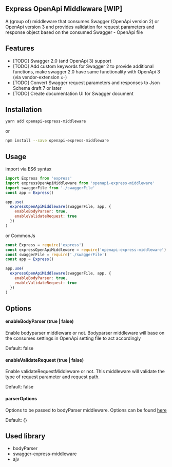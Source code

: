 ## Express OpenApi Middleware [WIP]

A (group of) middleware that consumes Swagger (OpenApi version 2) or OpenApi version 3 and provides validation for request parameters and response object based on the consumed Swagger - OpenApi file

## Features

- [TODO] Swagger 2.0 (and OpenApi 3) support
- [TODO] Add custom keywords for Swagger 2 to provide additional functions, make swagger 2.0 have same functionality with OpenApi 3 (via vendor-extension `x-`)
- [TODO] Convert Swagger request parameters and responses to Json Schema draft 7 or later
- [TODO] Create documentation UI for Swagger document

## Installation

```bash
yarn add openapi-express-middleware
```

or

```bash
npm install --save openapi-express-middleware
```

## Usage

import via ES6 syntax

```js
import Express from 'express'
import expressOpenApiMiddleware from 'openapi-express-middleware'
import swaggerFile from './swaggerFile'
const app = Express()

app.use(
  expressOpenApiMiddleware(swaggerFile, app, {
    enableBodyParser: true,
    enableValidateRequest: true
  })
)
```

or CommonJs

```js
const Express = require('express')
const expressOpenApiMiddleware = require('openapi-express-middleware').default
const swaggerFile = require('./swaggerFile')
const app = Express()

app.use(
  expressOpenApiMiddleware(swaggerFile, app, {
    enableBodyParser: true,
    enableValidateRequest: true
  })
)
```

## Options

#### enableBodyParser (true | false)

Enable bodyparser middleware or not. Bodyparser middleware will base on the consumes settings in OpenApi setting file to act accordingly

Default: false

#### enableValidateRequest (true | false)

Enable validateRequestMiddleware or not. This middleware will validate the type of request parameter and request path.

Default: false

#### parserOptions

Options to be passed to bodyParser middleware. Options can be found [here](https://github.com/expressjs/body-parser)

Default: {}

## Used library

- bodyParser
- swagger-express-middleware
- ajv
